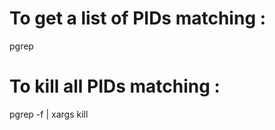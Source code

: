 # To get a list of PIDs matching <pattern>:
pgrep <pattern>

# To kill all PIDs matching <pattern>:
pgrep -f <pattern> | xargs kill
